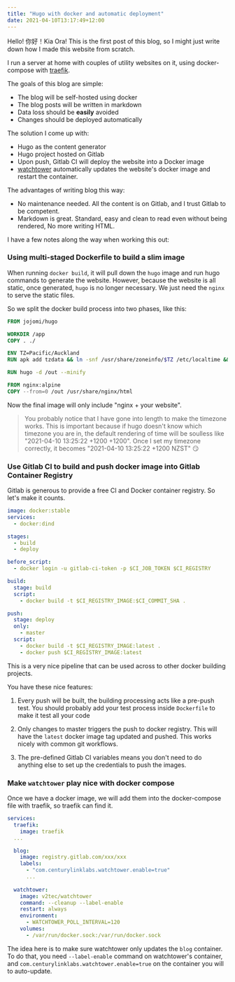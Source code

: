 ```yaml
---
title: "Hugo with docker and automatic deployment"
date: 2021-04-10T13:17:49+12:00
---
```


Hello! 你好！Kia Ora! This is the first post of this blog, so I might just 
write down how I made this website from scratch. 

I run a server at home with couples of utility websites on it, using
docker-compose with [traefik](https://traefik.io/). 

The goals of this blog are simple:

* The blog will be self-hosted using docker
* The blog posts will be written in markdown
* Data loss should be **easily** avoided
* Changes should be deployed automatically

The solution I come up with:
* Hugo as the content generator
* Hugo project hosted on Gitlab
* Upon push, Gitlab CI will deploy the website into a Docker image
* [watchtower](https://github.com/containrrr/watchtower) automatically updates the
  website's docker image and restart the container.

The advantages of writing blog this way:
* No maintenance needed. All the content is on Gitlab, and I trust Gitlab to be 
  competent.
* Markdown is great. Standard, easy and clean to read even without being rendered,
  No more writing HTML.
  
I have a few notes along the way when working this out:

### Using multi-staged Dockerfile to build a slim image

When running `docker build`, it will pull down the `hugo` image and run hugo commands
to generate the website. However, because the website is all static, once generated,
`hugo` is no longer necessary. We just need the `nginx` to serve the static files.

<!--more-->

So we split the docker build process into two phases, like this:

```Dockerfile
FROM jojomi/hugo

WORKDIR /app
COPY . ./

ENV TZ=Pacific/Auckland
RUN apk add tzdata && ln -snf /usr/share/zoneinfo/$TZ /etc/localtime && echo $TZ > /etc/timezone

RUN hugo -d /out --minify

FROM nginx:alpine
COPY --from=0 /out /usr/share/nginx/html
```

Now the final image will only include "nginx + your website".

> You probably notice that I have gone into length to make the timezone works.
> This is important because if hugo doesn't know which timezone you are in,
> the default rendering of time will be soulless like "2021-04-10 13:25:22 +1200 +1200".
> Once I set my timezone correctly, it becomes "2021-04-10 13:25:22 +1200 NZST" 😏


### Use Gitlab CI to build and push docker image into Gitlab Container Registry

Gitlab is generous to provide a free CI and Docker container registry. So let's make
it counts.

```yml
image: docker:stable
services:
  - docker:dind

stages:
  - build
  - deploy

before_script:
  - docker login -u gitlab-ci-token -p $CI_JOB_TOKEN $CI_REGISTRY

build:
  stage: build
  script:
    - docker build -t $CI_REGISTRY_IMAGE:$CI_COMMIT_SHA .

push:
  stage: deploy
  only:
    - master
  script:
    - docker build -t $CI_REGISTRY_IMAGE:latest .
    - docker push $CI_REGISTRY_IMAGE:latest
```

This is a very nice pipeline that can be used across to other docker building projects.

You have these nice features:

1. Every push will be built, the building processing acts like a pre-push test. You should
   probably add your test process inside `Dockerfile` to make it test all your code

2. Only changes to master triggers the push to docker registry. This will have the
   `latest` docker image tag updated and pushed. This works nicely with common git workflows.
   
3. The pre-defined Gitlab CI variables means you don't need to do anything else to set up 
   the credentials to push the images.
   
### Make `watchtower` play nice with docker compose

Once we have a docker image, we will add them into the docker-compose file with traefik,
so traefik can find it.

```yml
services:
  traefik:
    image: traefik
  ...

  blog:
    image: registry.gitlab.com/xxx/xxx
    labels:
      - "com.centurylinklabs.watchtower.enable=true"
      ...
  
  watchtower:
    image: v2tec/watchtower
    command: --cleanup --label-enable
    restart: always
    environment:
      - WATCHTOWER_POLL_INTERVAL=120
    volumes:
      - /var/run/docker.sock:/var/run/docker.sock
```

The idea here is to make sure watchtower only updates the `blog` container. To
do that, you need `--label-enable` command on watchtower's container, and 
`com.centurylinklabs.watchtower.enable=true` on the container you will to 
auto-update.